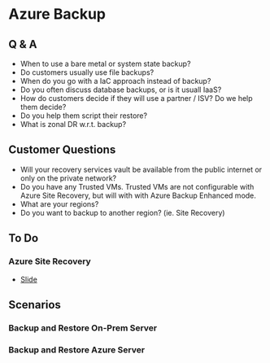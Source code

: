 # Azure Backup

## Q & A

- When to use a bare metal or system state backup?
- Do customers usually use file backups?
- When do you go with a IaC approach instead of backup?
- Do you often discuss database backups, or is it usuall IaaS?
- How do customers decide if they will use a partner / ISV?  Do we help them decide?
- Do you help them script their restore?
- What is zonal DR w.r.t. backup?

## Customer Questions

- Will your recovery services vault be available from the public internet or only on the private network?
- Do you have any Trusted VMs.  Trusted VMs are not configurable with Azure Site Recovery, but will with with Azure Backup Enhanced mode.
- What are your regions?
- Do you want to backup to another region?  (ie. Site Recovery)

## To Do

### Azure Site Recovery

- [Slide](https://microsoft.sharepoint.com/:p:/r/teams/ASDIPRelease/IP%20Release/Secure%20Infrastructure/VBD/Attaching%20Azure%20Backup%20and%20Azure%20Site%20Recovery%20to%20Virtual%20Machines/Technical%20Upskilling%20Plan/Attaching%20Azure%20Backup%20and%20ASR%20Chalk%20%26%20Talk.pptx?d=wd6f5ed0ad0e1493eacae891b848951dc&csf=1&web=1&e=zqzPBb&nav=eyJzSWQiOjI5NywiY0lkIjo0MjI4Mjc0MDYwfQ)

## Scenarios

### Backup and Restore On-Prem Server

### Backup and Restore Azure Server
